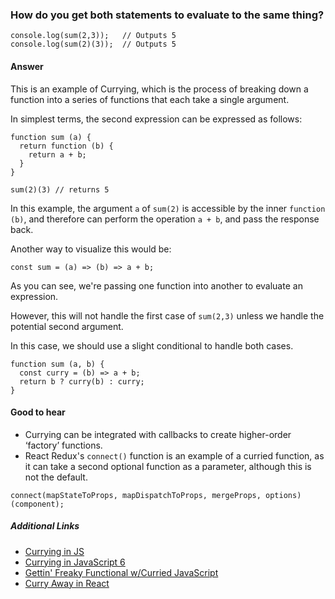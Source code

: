 ### How do you get both statements to evaluate to the same thing?

```
console.log(sum(2,3));   // Outputs 5
console.log(sum(2)(3));  // Outputs 5
```

#### Answer

This is an example of Currying, which is the process of breaking down a function into a series of functions that each take a single argument.

In simplest terms, the second expression can be expressed as follows:

```
function sum (a) {
  return function (b) {
    return a + b;
  }
}

sum(2)(3) // returns 5
```

In this example, the argument `a` of `sum(2)` is accessible by the inner `function (b)`, and therefore can perform the operation `a + b`, and pass the response back.

Another way to visualize this would be:

```
const sum = (a) => (b) => a + b;
```

As you can see, we're passing one function into another to evaluate an expression.

However, this will not handle the first case of `sum(2,3)` unless we handle the potential second argument.

In this case, we should use a slight conditional to handle both cases.

```
function sum (a, b) {
  const curry = (b) => a + b;
  return b ? curry(b) : curry;
}
```

#### Good to hear

- Currying can be integrated with callbacks to create higher-order ‘factory’ functions.
- React Redux's `connect()` function is an example of a curried function, as it can take a second optional function as a parameter, although this is not the default.

```
connect(mapStateToProps, mapDispatchToProps, mergeProps, options)(component);
```

##### Additional Links

- [Currying in JS](https://hackernoon.com/currying-in-js-d9ddc64f162e)
- [Currying in JavaScript 6](https://blog.benestudio.co/currying-in-javascript-es6-540d2ad09400)
- [Gettin' Freaky Functional w/Curried JavaScript](https://blog.carbonfive.com/2015/01/14/gettin-freaky-functional-wcurried-javascript/)
- [Curry Away in React](https://hackernoon.com/curry-away-in-react-7c4ed110c65a)

<!-- tags: (javascript) -->

<!-- expertise: (2) -->
